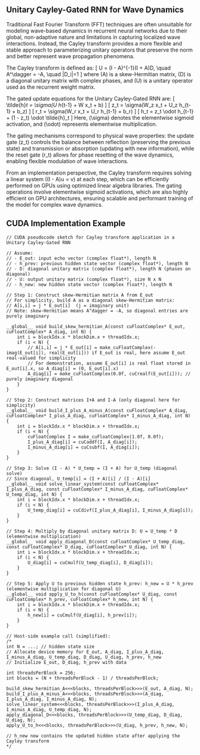 ## Unitary Cayley-Gated RNN for Wave Dynamics

Traditional Fast Fourier Transform (FFT) techniques are often unsuitable for modeling wave-based dynamics in recurrent neural networks due to their global, non-adaptive nature and limitations in capturing localized wave interactions. Instead, the Cayley transform provides a more flexible and stable approach to parameterizing unitary operators that preserve the norm and better represent wave propagation phenomena.

The Cayley transform is defined as:
\[
U = (I - A)^{-1}(I + A)D, \quad A^\dagger = -A, \quad |D_i|=1
\]
where \(A\) is a skew-Hermitian matrix, \(D\) is a diagonal unitary matrix with complex phases, and \(U\) is a unitary operator used as the recurrent weight matrix.

The gated update equations for the Unitary Cayley-Gated RNN are:
\[
\tilde{h}_t = \sigma(U h_{t-1} + W x_t + b)
\]
\[
z_t = \sigma(W_z x_t + U_z h_{t-1} + b_z)
\]
\[
r_t = \sigma(W_r x_t + U_r h_{t-1} + b_r)
\]
\[
h_t = z_t \odot h_{t-1} + (1 - z_t) \odot \tilde{h}_t
\]
Here, \(\sigma\) denotes the elementwise sigmoid activation, and \(\odot\) represents elementwise multiplication.

The gating mechanisms correspond to physical wave properties: the update gate \(z_t\) controls the balance between reflection (preserving the previous state) and transmission or absorption (updating with new information), while the reset gate \(r_t\) allows for phase resetting of the wave dynamics, enabling flexible modulation of wave interactions.

From an implementation perspective, the Cayley transform requires solving a linear system \((I - A)u = v\) at each step, which can be efficiently performed on GPUs using optimized linear algebra libraries. The gating operations involve elementwise sigmoid activations, which are also highly efficient on GPU architectures, ensuring scalable and performant training of the model for complex wave dynamics.

## CUDA Implementation Example

```cuda
// CUDA pseudocode sketch for Cayley transform application in a Unitary Cayley-Gated RNN

// Assume:
// - E_out: input echo vector (complex float*), length N
// - h_prev: previous hidden state vector (complex float*), length N
// - D: diagonal unitary matrix (complex float*), length N (phases on diagonal)
// - U: output unitary matrix (complex float*), size N x N
// - h_new: new hidden state vector (complex float*), length N

// Step 1: Construct skew-Hermitian matrix A from E_out
// For simplicity, build A as a diagonal skew-Hermitian matrix:
// A[i,i] = j * E_out[i]  (j = imaginary unit)
// Note: skew-Hermitian means A^dagger = -A, so diagonal entries are purely imaginary

__global__ void build_skew_hermitian_A(const cuFloatComplex* E_out, cuFloatComplex* A_diag, int N) {
    int i = blockIdx.x * blockDim.x + threadIdx.x;
    if (i < N) {
        // A[i,i] = j * E_out[i] = make_cuFloatComplex(-imag(E_out[i]), real(E_out[i])) if E_out is real, here assume E_out real-valued for simplicity
        // For demonstration, assume E_out[i] is real float stored in E_out[i].x, so A_diag[i] = (0, E_out[i].x)
        A_diag[i] = make_cuFloatComplex(0.0f, cuCrealf(E_out[i])); // purely imaginary diagonal
    }
}

// Step 2: Construct matrices I+A and I-A (only diagonal here for simplicity)
__global__ void build_I_plus_A_minus_A(const cuFloatComplex* A_diag, cuFloatComplex* I_plus_A_diag, cuFloatComplex* I_minus_A_diag, int N) {
    int i = blockIdx.x * blockDim.x + threadIdx.x;
    if (i < N) {
        cuFloatComplex I = make_cuFloatComplex(1.0f, 0.0f);
        I_plus_A_diag[i] = cuCaddf(I, A_diag[i]);
        I_minus_A_diag[i] = cuCsubf(I, A_diag[i]);
    }
}

// Step 3: Solve (I - A) * U_temp = (I + A) for U_temp (diagonal solve)
// Since diagonal, U_temp[i] = (I + A)[i] / (I - A)[i]
__global__ void solve_linear_system(const cuFloatComplex* I_plus_A_diag, const cuFloatComplex* I_minus_A_diag, cuFloatComplex* U_temp_diag, int N) {
    int i = blockIdx.x * blockDim.x + threadIdx.x;
    if (i < N) {
        U_temp_diag[i] = cuCdivf(I_plus_A_diag[i], I_minus_A_diag[i]);
    }
}

// Step 4: Multiply by diagonal unitary matrix D: U = U_temp * D (elementwise multiplication)
__global__ void apply_diagonal_D(const cuFloatComplex* U_temp_diag, const cuFloatComplex* D_diag, cuFloatComplex* U_diag, int N) {
    int i = blockIdx.x * blockDim.x + threadIdx.x;
    if (i < N) {
        U_diag[i] = cuCmulf(U_temp_diag[i], D_diag[i]);
    }
}

// Step 5: Apply U to previous hidden state h_prev: h_new = U * h_prev (elementwise multiplication for diagonal U)
__global__ void apply_U_to_h(const cuFloatComplex* U_diag, const cuFloatComplex* h_prev, cuFloatComplex* h_new, int N) {
    int i = blockIdx.x * blockDim.x + threadIdx.x;
    if (i < N) {
        h_new[i] = cuCmulf(U_diag[i], h_prev[i]);
    }
}

// Host-side example call (simplified):
/*
int N = ...; // hidden state size
// Allocate device memory for E_out, A_diag, I_plus_A_diag, I_minus_A_diag, U_temp_diag, D_diag, U_diag, h_prev, h_new
// Initialize E_out, D_diag, h_prev with data

int threadsPerBlock = 256;
int blocks = (N + threadsPerBlock - 1) / threadsPerBlock;

build_skew_hermitian_A<<<blocks, threadsPerBlock>>>(E_out, A_diag, N);
build_I_plus_A_minus_A<<<blocks, threadsPerBlock>>>(A_diag, I_plus_A_diag, I_minus_A_diag, N);
solve_linear_system<<<blocks, threadsPerBlock>>>(I_plus_A_diag, I_minus_A_diag, U_temp_diag, N);
apply_diagonal_D<<<blocks, threadsPerBlock>>>(U_temp_diag, D_diag, U_diag, N);
apply_U_to_h<<<blocks, threadsPerBlock>>>(U_diag, h_prev, h_new, N);

// h_new now contains the updated hidden state after applying the Cayley transform
*/
```
